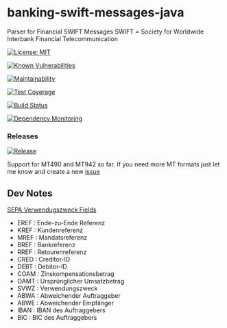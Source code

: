 # banking-swift-messages-java

Parser for Financial SWIFT Messages
SWIFT = Society for Worldwide Interbank Financial Telecommunication

[![License: MIT](https://img.shields.io/badge/License-MIT-blue.svg)](https://opensource.org/licenses/MIT)

[![Known Vulnerabilities](https://snyk.io/test/github/qoomon/banking-swift-messages-java/badge.svg)](https://snyk.io/test/github/qoomon/banking-swift-messages-java)

[![Maintainability](https://api.codeclimate.com/v1/badges/e611239eea560ee9c72c/maintainability)](https://codeclimate.com/github/qoomon/banking-swift-messages-java/maintainability)

[![Test Coverage](https://api.codeclimate.com/v1/badges/e611239eea560ee9c72c/test_coverage)](https://codeclimate.com/github/qoomon/banking-swift-messages-java/test_coverage)

[![Build Status](https://travis-ci.com/qoomon/banking-swift-messages-java.svg?branch=master)](https://travis-ci.com/qoomon/banking-swift-messages-java)

[![Dependency Monitoring](https://badgen.net/badge/dependency%20monitoring/enabled/green?icon=dependabot)](https://dependabot.com/)

### Releases

[![Release](https://jitpack.io/v/qoomon/banking-swift-messages-java.svg)](https://jitpack.io/#qoomon/banking-swift-messages-java)


Support for MT490 and MT942 so far.
If you need more MT formats just let me know and create a new [issue](https://github.com/qoomon/banking-swift-messages-java/issues)


## Dev Notes
[SEPA Verwendugszweck Fields](https://www.hettwer-beratung.de/sepa-spezialwissen/sepa-technische-anforderungen/sepa-gesch%C3%A4ftsvorfallcodes-gvc-mt-940/)
* EREF : Ende-zu-Ende Referenz
* KREF : Kundenreferenz
* MREF : Mandatsreferenz
* BREF : Bankreferenz
* RREF : Retourenreferenz
* CRED : Creditor-ID
* DEBT : Debitor-ID
* COAM : Zinskompensationsbetrag
* OAMT : Ursprünglicher Umsatzbetrag
* SVWZ : Verwendungszweck
* ABWA : Abweichender Auftraggeber
* ABWE : Abweichender Empfänger
* IBAN : IBAN des Auftraggebers
* BIC : BIC des Auftraggebers
